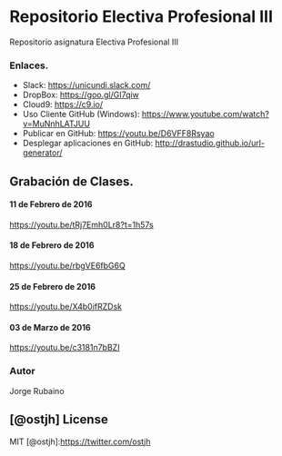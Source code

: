 # Repositorio Electiva Profesional III

Repositorio asignatura Electiva Profesional III


### Enlaces.


* Slack: https://unicundi.slack.com/
* DropBox: https://goo.gl/GI7qiw
* Cloud9: https://c9.io/
* Uso Cliente GitHub (Windows): https://www.youtube.com/watch?v=MuNnhLATJUU
* Publicar en GitHub: https://youtu.be/D6VFF8Rsyao
* Desplegar aplicaciones en GitHub: http://drastudio.github.io/url-generator/

## Grabación de Clases.

#### 11 de Febrero de 2016
https://youtu.be/tRj7Emh0Lr8?t=1h57s

#### 18 de Febrero de 2016
https://youtu.be/rbgVE6fbG6Q

#### 25 de Febrero de 2016 
https://youtu.be/X4b0ifRZDsk

#### 03 de Marzo de 2016 
https://youtu.be/c3181n7bBZI


### Autor
Jorge Rubaino

[@ostjh]
License
----
MIT
[@ostjh]:https://twitter.com/ostjh
